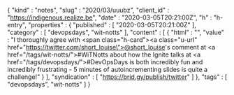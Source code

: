 {
  "kind" : "notes",
  "slug" : "2020/03/uuubz",
  "client_id" : "https://indigenous.realize.be",
  "date" : "2020-03-05T20:21:00Z",
  "h" : "h-entry",
  "properties" : {
    "published" : [ "2020-03-05T20:21:00Z" ],
    "category" : [ "devopsdays", "wit-notts" ],
    "content" : [ {
      "html" : "",
      "value" : "I thoroughly agree with <span class=\"h-card\"><a class=\"u-url\" href=\"https://twitter.com/short_louise\">@short_louise</a></span>'s comment at <a href=\"/tags/wit-notts/\">#WiTNotts</a> about how the Ignite talks at <a href=\"/tags/devopsdays/\">#DevOpsDays</a> is both incredibly fun and incredibly frustrating - 5 minutes of autoincrementing slides is quite a challenge!"
    } ],
    "syndication" : [ "https://brid.gy/publish/twitter" ]
  },
  "tags" : [ "devopsdays", "wit-notts" ]
}
